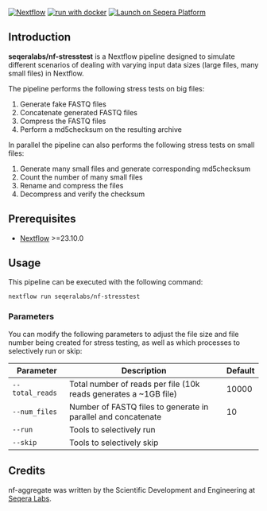 [![Nextflow](https://img.shields.io/badge/nextflow%20DSL2-%E2%89%A523.10.0-23aa62.svg)](https://www.nextflow.io/)
[![run with docker](https://img.shields.io/badge/run%20with-docker-0db7ed?labelColor=000000&logo=docker)](https://www.docker.com/)
[![Launch on Seqera Platform](https://img.shields.io/badge/Launch%20%F0%9F%9A%80-Seqera%20Platform-%234256e7)](https://cloud.seqera.io/launch?pipeline=https://github.com/seqeralabs/nf-stresstest)

## Introduction

**seqeralabs/nf-stresstest** is a Nextflow pipeline designed to simulate different scenarios of dealing with varying input data sizes (large files, many small files) in Nextflow.

The pipeline performs the following stress tests on big files:

1. Generate fake FASTQ files
2. Concatenate generated FASTQ files
3. Compress the FASTQ files
4. Perform a md5checksum on the resulting archive

In parallel the pipeline can also performs the following stress tests on small files:

1. Generate many small files and generate corresponding md5checksum
2. Count the number of many small files
3. Rename and compress the files
4. Decompress and verify the checksum

## Prerequisites

- [Nextflow](https://www.nextflow.io/docs/latest/getstarted.html#installation) >=23.10.0

## Usage

This pipeline can be executed with the following command:

```
nextflow run seqeralabs/nf-stresstest
```

### Parameters

You can modify the following parameters to adjust the file size and file number being created for stress testing, as well as which processes to selectively run or skip:

| Parameter      | Description                                                      | Default |
|----------------|------------------------------------------------------------------|---------|
| `--total_reads`| Total number of reads per file (10k reads generates a ~1GB file) | 10000   |
| `--num_files`  | Number of FASTQ files to generate in parallel and concatenate    | 10      |
| `--run`        | Tools to selectively run                                         |         |
| `--skip`       | Tools to selectively skip                                        |         |

## Credits

nf-aggregate was written by the Scientific Development and Engineering at [Seqera Labs](https://seqera.io/).
